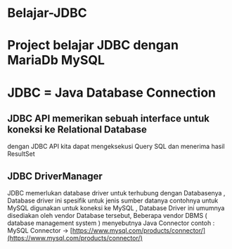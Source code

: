 # Belajar-JDBC
# Project belajar JDBC dengan MariaDb MySQL
# JDBC = Java Database Connection
## JDBC API memerikan sebuah interface untuk koneksi ke Relational Database 
   dengan JDBC API kita dapat mengeksekusi Query SQL dan menerima hasil ResultSet
## JDBC DriverManager 
   JDBC memerlukan database driver untuk terhubung dengan Databasenya , Database driver ini spesifik untuk jenis sumber datanya 
   contohnya untuk MySQL digunakan untuk koneksi ke MySQL , Database Driver ini umumnya disediakan oleh vendor Database tersebut,
   Beberapa vendor DBMS ( database management system ) menyebutnya Java Connector
   contoh : MySQL Connector -> [https://www.mysql.com/products/connector/](https://www.mysql.com/products/connector/)
